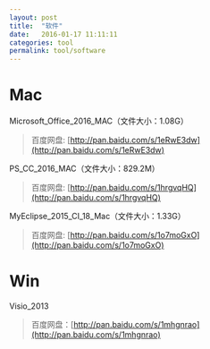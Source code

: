 ```yaml
---
layout: post
title:  "软件"
date:   2016-01-17 11:11:11
categories: tool
permalink: tool/software
---
```




# Mac

Microsoft_Office_2016_MAC（文件大小：1.08G）

> 百度网盘: [http://pan.baidu.com/s/1eRwE3dw](http://pan.baidu.com/s/1eRwE3dw)


PS_CC_2016_MAC（文件大小：829.2M）

> 百度网盘: [http://pan.baidu.com/s/1hrgvqHQ](http://pan.baidu.com/s/1hrgvqHQ)


MyEclipse_2015_CI_18_Mac（文件大小：1.33G）

> 百度网盘: [http://pan.baidu.com/s/1o7moGxO](http://pan.baidu.com/s/1o7moGxO)

# Win

Visio_2013

> 百度网盘：[http://pan.baidu.com/s/1mhgnrao](http://pan.baidu.com/s/1mhgnrao)